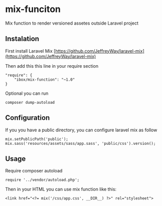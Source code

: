 # mix-funciton
Mix function to render versioned assetes outside Laravel project

## Instalation
First install Laravel Mix [https://github.com/JeffreyWay/laravel-mix](https://github.com/JeffreyWay/laravel-mix)

Then add this this line in your require section

```
"require": {
    "ibox/mix-function": "~1.0"
}
```

Optional you can run

```
composer dump-autoload
```

## Configuration
If you you have a public directory, you can configure laravel mix as follow
```
mix.setPublicPath('public');
mix.sass('resources/assets/sass/app.sass', 'public/css').version();
```

## Usage
Require composer autoload

```
require '../vendor/autoload.php';
```

Then in your HTML you can use mix function like this:

```
<link href="<?= mix('/css/app.css', __DIR__) ?>" rel="stylesheet">
```




